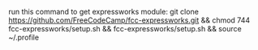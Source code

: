 run this command to get expressworks module:
git clone https://github.com/FreeCodeCamp/fcc-expressworks.git && chmod 744 fcc-expressworks/setup.sh && fcc-expressworks/setup.sh && source ~/.profile
